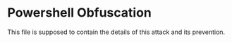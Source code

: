 # Powershell Obfuscation

This file is supposed to contain the details of this attack and its prevention.